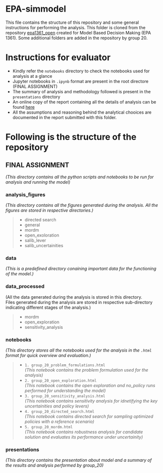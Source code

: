 # EPA-simmodel
This file contains the structure of this repository and some general instructions for performing the analysis. This folder is cloned from the repository [epa1361_open](https://github.com/quaquel/epa1361_open) created for Model Based Decision Making (EPA 1361). Some additional folders are added in the repository by group 20.

# Instructions for evaluator
- Kindly refer the `notebooks` directory to check the notebooks used for analysis at a glance
- Jupyter notebooks in `.ipynb` format are present in the root directore (FINAL ASSIGNMENT)
- The summary of analysis and methodology followed is present in the `presentations` directory
- An online copy of the report containing all the details of analysis can be found [here](https://www.overleaf.com/project/60c6017ec039e702249ee699)
- All the assumptions and reasoning behind the analytical chooices are documented in the report submitted with this folder.

# Following is the structure of the repository

## **FINAL ASSIGNMENT**<br/>
*(This directory contains all the python scripts and notebooks to be run for analysis and running the model)*<br/>

### **analysis_figures**<br/>
 *(This directory contains all the figures generated during the analysis. All the figures are stored in respective directories.)*<br/>
 > - directed search<br/>
 > - general<br/>
 > - mordm<br/>
 > - open_exoloration<br/>
 > - salib_lever<br/>
 > - salib_uncertainities<br/>



### **data**<br/>
*(This is a predefined directory conaining important data for the functioning of the model.)*<br/>

### **data_processed**<br/>
(All the data generated during the analysis is stored in this directory.<br/>
Files generated during the analysis are stored in respective sub-directory indicating different stages of the analysis.)<br/>
> - mordm<br/>
> - open_exploration<br/>
> - sensitivity_analysis<br/>

### **notebooks** <br/>
 *(This directory stores all the notebooks used for the analysis in the `.html` format for quick overview and evaluation.)*<br/>
> - `1. group_20_problem_formulations.html` <br/>
 *(This notebook contains the problem formulation used for the analysis)*<br/>
> - `2. group_20_open_exploration.html` <br/>
  *(This notebook contains the open exploration and no_policy runs performed for understanding the model)*<br/>
> - `3. group_20_sensitivity_analysis.html` <br/>
  *(This notebook contains sensitivity analysis for idnetifying the key uncertainities and policy levers)*<br/>
> - `4. group_20_directed_search.html`<br/>
 *(This notebook contains directed search for sampling optimized policies with a reference scenario)*<br/>
> - `5. group_20_mordm.html`<br/>
*(This notebook contains robustness analysis for candidate solution and evaluates its performance under uncertainity)*<br/>

### **presentations**<br/>
 *(This directory contains the presentation about model and a summary of the results and analysis performed by group_20)*<br/>


